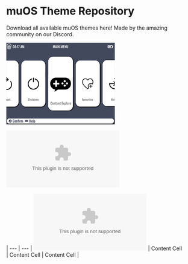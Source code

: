 # muOS Theme Repository

Download all available muOS themes here! Made by the amazing community on our Discord.

![GarstardOS](/preview/GarstardOS.png)

![GarstardOS Download](https://github.com/VagueParade/themes-testing/releases/download/2024-05-16_1528/GarstardOS.zip)


| ---      | ---       |
![GarstardOS Download](https://github.com/VagueParade/themes-testing/releases/download/2024-05-16_1528/GarstardOS.zip)  | Content Cell  
| Content Cell  | Content Cell  |
